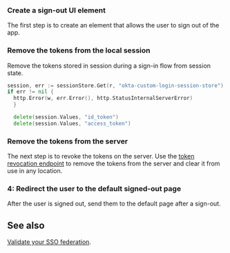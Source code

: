 ### Create a sign-out UI element

The first step is to create an element that allows the user to sign out of the app.

### Remove the tokens from the local session

Remove the tokens stored in session during a sign-in flow from session state.

```go
session, err := sessionStore.Get(r, "okta-custom-login-session-store")
if err != nil {
  http.Error(w, err.Error(), http.StatusInternalServerError)
  }

  delete(session.Values, "id_token")
  delete(session.Values, "access_token")

```

### Remove the tokens from the server

The next step is to revoke the tokens on the server. Use the
[token revocation endpoint](/docs/guides/revoke-tokens/main/#revoke-an-access-token-or-a-refresh-token)
to remove the tokens from the server and clear it from use in any location.

<!-- The goland SDK and sample app do not have code to revoke a token. It's a bug and a JIRA ticket
has been opened. In the meantime, a reference to manually revoke the token using the endpoints is used. -->

### 4: Redirect the user to the default signed-out page

After the user is signed out, send them to the default page after a sign-out.

## See also
[Validate your SSO federation](docs/guides/validate-federation/main/).

